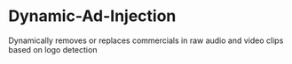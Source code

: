 # Dynamic-Ad-Injection
Dynamically removes or replaces commercials in raw audio and video clips based on logo detection
